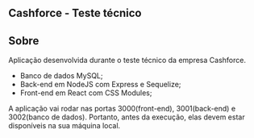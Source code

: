 ## Cashforce - Teste técnico

## Sobre
Aplicação desenvolvida durante o teste técnico da empresa Cashforce.
- Banco de dados MySQL;
- Back-end em NodeJS com Express e Sequelize;
- Front-end em React com CSS Modules;

A aplicação vai rodar nas portas 3000(front-end), 3001(back-end) e 3002(banco de dados). Portanto, antes da execução, elas devem estar disponíveis na sua máquina local.
